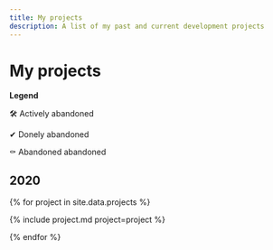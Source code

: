 ```yaml
---
title: My projects
description: A list of my past and current development projects
---
```


# My projects

**Legend**

🛠 Actively abandoned

✔ Donely abandoned

⚰ Abandoned abandoned

## 2020

{% for project in site.data.projects %}

{% include project.md project=project %}

{% endfor %}
